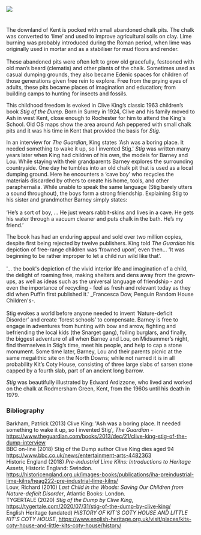 <a href="https://dev.visual-essays.app"><img src="https://dev-visual-essays.netlify.app/images/ve-button.png"></a>
<param ve-config title="Chalk pits, Ash and 'Stig of the Dump'" author="Peter Vujakovic" layout="vtl" banner="https://upload.wikimedia.org/wikipedia/commons/thumb/6/6d/Kit%27s_Coty%2C_Kent.jpg/1024px-Kit%27s_Coty%2C_Kent.jpg" description="Ash in West Kent inspired the story of 'Stig of the Dump'.>

<param ve-entity eid="Q4804335" aliases="Ash">

# 

The downland of Kent is pocked with small abandoned chalk pits. The chalk was converted to ‘lime’ and used to improve agricultural soils on clay. Lime burning was probably introduced during the Roman period, when lime was originally used in mortar and as a stabiliser for mud floors and render.
<br><br>
These abandoned pits were often left to grow old gracefully, festooned with old man’s beard (clematis) and other plants of the chalk. Sometimes used as casual dumping grounds, they also became Edenic spaces for children of those generations given free rein to explore. Free from the prying eyes of adults, these pits became places of imagination and education; from building camps to hunting for insects and fossils.
<param ve-image url="https://upload.wikimedia.org/wikipedia/commons/0/0e/%27A_Close_View_in_a_Chalk_Pit_at_Upper_Deal_in_Kent%27_%28Bray_album%29_RMG_PT2036.tiff" label="A Close View in a Chalk Pit at Upper Deal in Kent, Bray Album" attribution="Gabriel Bray, Public domain, Royal Museums Greenwich via Wikimedia Commons">

This childhood freedom is evoked in Clive King’s classic 1963 children’s book _Stig of the Dump_. Born in Surrey in 1924, Clive and his family moved to Ash in west Kent, close enough to Rochester for him to attend the King's School. Old OS maps show the area around Ash peppered with small chalk pits and it was his time in Kent that provided the basis for _Stig_.
<param ve-image url="https://upload.wikimedia.org/wikipedia/commons/f/f3/King%27s_School%2C_Rochester_-_geograph.org.uk_-_1845334.jpg" label="King's School, Rochester" attribution="N Chadwick, via Wikimedia Commons" license="CC BY-SA 2.0">

In an interview for _The Guardian_, King states 'Ash was a boring place. It needed something to wake it up, so I invented Stig.' _Stig_ was written many years later when King had children of his own, the models for Barney and Lou. While staying with their grandparents Barney explores the surrounding countryside. One day he tumbles into an old chalk pit that is used as a local dumping ground. Here he encounters a ‘cave boy’ who recycles the materials discarded by others to create his home, tools, and other paraphernalia. While unable to speak the same language (Stig barely utters a sound throughout), the boys form a strong friendship. Explaining Stig to his sister and grandmother Barney simply states:
<br><br>
‘He’s a sort of boy, … He just wears rabbit-skins and lives in a cave. He gets his water through a vacuum cleaner and puts chalk in the bath. He’s my friend.’
<param ve-image url="https://stor.artstor.org/stor/862d778e-6ca0-46d3-976d-14bf7d4ff67d" label="Stig of the Dump" attribution="Illustration by Heather Murdoch, designed for Kent Maps Online">

The book has had an enduring appeal and sold over two million copies, despite first being rejected by twelve publishers. King told _The Guardian_ his depiction of free-range children was ‘frowned upon’, even then… ‘It was beginning to be rather improper to let a child run wild like that’. 
<br><br>
'… the book's depiction of the vivid interior life and imagination of a child, the delight of roaming free, making shelters and dens away from the grown-ups, as well as ideas such as the universal language of friendship - and even the importance of recycling - feel as fresh and relevant today as they did when Puffin first published it.' _Francesca Dow, Penguin Random House Children's-.
<br><br>
Stig evokes a world before anyone needed to invent ‘Nature-deficit Disorder’ and create ‘forest schools’ to compensate. Barney is free to engage in adventures from hunting with bow and arrow,  fighting and befriending the local kids (the Snarget gang), foiling burglars, and finally, the biggest adventure of all when Barney and Lou, on Midsummer’s night, find themselves in Stig’s time, meet his people, and help to cap a stone monument. Some time later, Barney, Lou and their parents picnic at the same megalithic site on the North Downs; while not named it is in all probability Kit’s Coty House, consisting of three large slabs of sarsen stone capped by a fourth slab, part of an ancient long barrow. 
<param ve-image url="https://upload.wikimedia.org/wikipedia/commons/thumb/a/ad/Kit%27s_Coty_House_05.jpg/1024px-Kit%27s_Coty_House_05.jpg" label="Kit's Coty House" attribution="Simon Burchell, via Wikimedia Commons" license="CC BY-SA 4.0">

_Stig_ was beautifully illustrated by Edward Ardizzone, who lived and worked on the chalk at Rodmersham Green, Kent, from the 1960s until his death in 1979. 
<param ve-image url="https://upload.wikimedia.org/wikipedia/commons/b/bf/Edward_Ardizzone_-_Official_War_Artist_Art.IWMARTLD4056.jpg" label="Edward Ardizzone, official war artist" attribution="Henry Carr, Public domain, via Wikimedia Commons">

### Bibliography 

Barkham, Patrick (2013) Clive King: 'Ash was a boring place. It needed something to wake it up, so I invented Stig', _The Guardian_ - https://www.theguardian.com/books/2013/dec/21/clive-king-stig-of-the-dump-interview   
BBC on-line (2018) Stig of the Dump author Clive King dies aged 94 https://www.bbc.co.uk/news/entertainment-arts-4482363   
Historic England (2018) _Pre-industrial Lime Kilns: Introductions to Heritage Assets_, Historic England: Swindon.   
 https://historicengland.org.uk/images-books/publications/iha-preindustrial-lime-kilns/heag222-pre-industrial-lime-kilns/   
Louv, Richard (2010) _Last Child in the Woods: Saving Our Children from Nature-deficit Disorder_, Atlantic Books: London.   
TYGERTALE (2020) _Stig of the Dump by Clive King_, https://tygertale.com/2020/07/31/stig-of-the-dump-by-clive-king/   
English Heritage (undated) _HISTORY OF KIT’S COTY HOUSE AND LITTLE KIT’S COTY HOUSE_, https://www.english-heritage.org.uk/visit/places/kits-coty-house-and-little-kits-coty-house/history/

